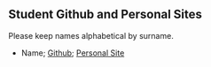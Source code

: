 ## Student Github and Personal Sites
Please keep names alphabetical by surname.

* Name; [Github](); [Personal Site]()


